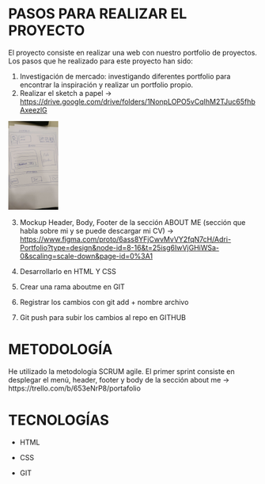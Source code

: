 <h1>PASOS PARA REALIZAR EL PROYECTO</h1>
El proyecto consiste en realizar una web con nuestro portfolio de proyectos.
Los pasos que he realizado para este proyecto han sido:

1) Investigación de mercado: investigando diferentes portfolio para encontrar la inspiración y realizar un portfolio propio.
2) Realizar el sketch a papel
-> https://drive.google.com/drive/folders/1NonpLOPO5vCqIhM2TJuc65fhbAxeezlG

<img src="resources/sketchaboutme.jpg" style="width:20%;height:20%">

3) Mockup Header, Body, Footer de la sección ABOUT ME (sección que habla sobre mi y se puede descargar mi CV)
-> https://www.figma.com/proto/6ass8YFjCwvMvVY2fqN7cH/Adri-Portfolio?type=design&node-id=8-16&t=25isg6IwVjGHiWSa-0&scaling=scale-down&page-id=0%3A1
   
4) Desarrollarlo en HTML Y CSS
5) Crear una rama aboutme en GIT
6) Registrar los cambios con git add + nombre archivo
7) Git push para subir los cambios al repo en GITHUB

<h1>METODOLOGÍA</h1>
He utilizado la metodología SCRUM agile.
El primer sprint consiste en desplegar el menú, header, footer y body de la sección about me
-> https://trello.com/b/653eNrP8/portafolio

<h1>TECNOLOGÍAS</h1>
<div>
   <ul>
      <li><p>HTML</p></li>
      <li><p>CSS</p></li>
      <li><p>GIT</p></li>
   </ul>
</div>




